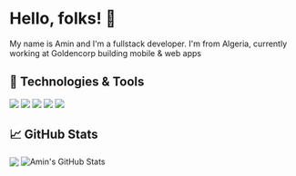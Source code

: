 # Hello, folks!  🤝
My name is Amin and I'm a fullstack developer. I'm from Algeria, currently working at Goldencorp building mobile & web apps





## 🔧 Technologies & Tools
![](https://img.shields.io/badge/Code-JavaScript-informational?style=flat&logo=javascript&logoColor=white&color=2bbc8a)
![](https://img.shields.io/badge/Code-Vue-informational?style=flat&logo=vue.js&logoColor=white&color=2bbc8a)
![](https://img.shields.io/badge/Shell-Bash-informational?style=flat&logo=gnu-bash&logoColor=white&color=2bbc8a)
![](https://img.shields.io/badge/Love-react-blue?style=flat&logo=react&logoColor=white&color=2bbc8a)
![](https://img.shields.io/badge/Code-node-green?style=flat&logo=node.js&logoColor=white&color=2bbc8a)
## &#x1f4c8; GitHub Stats
<span>
  <img align="center" src="https://github-readme-stats.vercel.app/api/top-langs/?username=amine-louni&hide=java,html&title_color=ffffff&text_color=c9cacc&icon_color=2bbc8a&bg_color=1d1f21" />
</span>

<span>
  <img align="center" src="https://github-readme-stats.vercel.app/api?username=amine-louni&show_icons=true&line_height=27&count_private=true&title_color=ffffff&text_color=c9cacc&icon_color=2bbc8a&bg_color=1d1f21" alt="Amin's GitHub Stats" />
</span>

 

  

<!-- links to social media icons -->

<!-- icons with padding -->

[1.1]: http://i.imgur.com/tXSoThF.png (twitter icon with padding)
[2.1]: http://i.imgur.com/0o48UoR.png (github icon with padding)

<!-- icons without padding -->

[1.2]: http://i.imgur.com/wWzX9uB.png (twitter icon without padding)
[2.2]: http://i.imgur.com/9I6NRUm.png (github icon without padding)


<!-- links to your social media accounts -->

[1]: https://twitter.com/amin_louni
[3]: https://www.linkedin.com/in/amine-louni/


<!-- Resources -->
<!-- Icons: https://simpleicons.org/ -->
<!-- GitHub Stats: https://github.com/anuraghazra/github-readme-stats -->
<!-- Emojis: https://emojipedia.org/emoji/ -->
<!-- HTML Emojis: https://www.fileformat.info/index.htm -->
<!-- Shields: https://shields.io/ -->
<!-- Awesome GitHub Profile README: https://github.com/abhisheknaiidu/awesome-github-profile-readme -->
